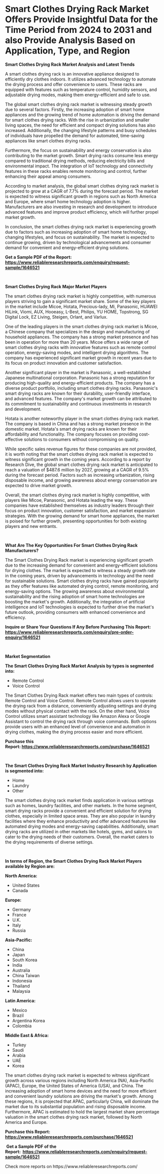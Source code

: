 <p><h1>Smart Clothes Drying Rack Market Offers Provide Insightful Data for the Time Period from 2024 to 2031 and also Provide Analysis Based on Application, Type, and Region</h1></p><p><strong>Smart Clothes Drying Rack Market Analysis and Latest Trends</strong></p>
<p><p>A smart clothes drying rack is an innovative appliance designed to efficiently dry clothes indoors. It utilizes advanced technology to automate the drying process and offer convenience to users. These racks are equipped with features such as temperature control, humidity sensors, and adjustable drying modes, making them energy-efficient and safe to use.</p><p>The global smart clothes drying rack market is witnessing steady growth due to several factors. Firstly, the increasing adoption of smart home appliances and the growing trend of home automation is driving the demand for smart clothes drying racks. With the rise in urbanization and smaller living spaces, the need for efficient and compact drying solutions has also increased. Additionally, the changing lifestyle patterns and busy schedules of individuals have propelled the demand for automated, time-saving appliances like smart clothes drying racks.</p><p>Furthermore, the focus on sustainability and energy conservation is also contributing to the market growth. Smart drying racks consume less energy compared to traditional drying methods, reducing electricity bills and environmental impact. The integration of IoT technology and connectivity features in these racks enables remote monitoring and control, further enhancing their appeal among consumers.</p><p>According to market analysis, the global smart clothes drying rack market is projected to grow at a CAGR of 7.7% during the forecast period. The market is expected to witness significant growth in regions such as North America and Europe, where smart home technology adoption is higher. Manufacturers are also investing in research and development to introduce advanced features and improve product efficiency, which will further propel market growth.</p><p>In conclusion, the smart clothes drying rack market is experiencing growth due to factors such as increasing adoption of smart home technology, changing lifestyles, and focus on sustainability. The market is expected to continue growing, driven by technological advancements and consumer demand for convenient and energy-efficient drying solutions.</p></p>
<p><strong>Get a Sample PDF of the Report:&nbsp; <a href="https://www.reliableresearchreports.com/enquiry/request-sample/1646521">https://www.reliableresearchreports.com/enquiry/request-sample/1646521</a></strong></p>
<p>&nbsp;</p>
<p><strong>Smart Clothes Drying Rack Major Market Players</strong></p>
<p><p>The smart clothes drying rack market is highly competitive, with numerous players striving to gain a significant market share. Some of the key players in the market include Micoe, Hotata, Precious-lady, Mi, Panasonic, HUAWEI HiLink, Viomi, AUX, Hooeasy, L-Best, Philips, YU HOME, Topstrong, SG Digital Lock, EZ Living, Steigen, Orlant, and Varlux.</p><p>One of the leading players in the smart clothes drying rack market is Micoe, a Chinese company that specializes in the design and manufacturing of household appliances. The company has a strong market presence and has been in operation for more than 20 years. Micoe offers a wide range of smart clothes drying racks with innovative features such as remote control operation, energy-saving modes, and intelligent drying algorithms. The company has experienced significant market growth in recent years due to its focus on product innovation and customer satisfaction.</p><p>Another significant player in the market is Panasonic, a well-established Japanese multinational corporation. Panasonic has a strong reputation for producing high-quality and energy-efficient products. The company has a diverse product portfolio, including smart clothes drying racks. Panasonic's smart drying racks are known for their durability, user-friendly interface, and advanced features. The company's market growth can be attributed to its commitment to sustainability and continuous investments in research and development.</p><p>Hotata is another noteworthy player in the smart clothes drying rack market. The company is based in China and has a strong market presence in the domestic market. Hotata's smart drying racks are known for their affordability and functionality. The company focuses on providing cost-effective solutions to consumers without compromising on quality.</p><p>While specific sales revenue figures for these companies are not provided, it is worth noting that the smart clothes drying rack market is expected to witness significant growth in the coming years. According to a report by Research Dive, the global smart clothes drying rack market is anticipated to reach a valuation of $487.6 million by 2027, growing at a CAGR of 9.5% during the forecast period. Factors such as increasing urbanization, rising disposable income, and growing awareness about energy conservation are expected to drive market growth.</p><p>Overall, the smart clothes drying rack market is highly competitive, with players like Micoe, Panasonic, and Hotata leading the way. These companies have established themselves as industry leaders through their focus on product innovation, customer satisfaction, and market expansion strategies. With the growing demand for smart home appliances, the market is poised for further growth, presenting opportunities for both existing players and new entrants.</p></p>
<p>&nbsp;</p>
<p><strong>What Are The Key Opportunities For Smart Clothes Drying Rack Manufacturers?</strong></p>
<p><p>The Smart Clothes Drying Rack market is experiencing significant growth due to the increasing demand for convenient and energy-efficient solutions for drying clothes. The market is expected to witness a steady growth rate in the coming years, driven by advancements in technology and the need for sustainable solutions. Smart clothes drying racks have gained popularity as they offer features like automated drying control, remote monitoring, and energy-saving options. The growing awareness about environmental sustainability and the rising adoption of smart home technologies are boosting the market's growth. Additionally, the integration of artificial intelligence and IoT technologies is expected to further drive the market's future outlook, providing consumers with enhanced convenience and efficiency.</p></p>
<p><strong>Inquire or Share Your Questions If Any Before Purchasing This Report: <a href="https://www.reliableresearchreports.com/enquiry/pre-order-enquiry/1646521">https://www.reliableresearchreports.com/enquiry/pre-order-enquiry/1646521</a></strong></p>
<p>&nbsp;</p>
<p><strong>Market Segmentation</strong></p>
<p><strong>The Smart Clothes Drying Rack Market Analysis by types is segmented into:</strong></p>
<p><ul><li>Remote Control</li><li>Voice Control</li></ul></p>
<p><p>The Smart Clothes Drying Rack market offers two main types of controls: Remote Control and Voice Control. Remote Control allows users to operate the drying rack from a distance, conveniently adjusting settings and drying modes without physical contact with the rack. On the other hand, Voice Control utilizes smart assistant technology like Amazon Alexa or Google Assistant to control the drying rack through voice commands. Both options provide users with an enhanced level of convenience and automation in drying clothes, making the drying process easier and more efficient.</p></p>
<p><strong>Purchase this Report:&nbsp;<a href="https://www.reliableresearchreports.com/purchase/1646521">https://www.reliableresearchreports.com/purchase/1646521</a></strong></p>
<p>&nbsp;</p>
<p><strong>The Smart Clothes Drying Rack Market Industry Research by Application is segmented into:</strong></p>
<p><ul><li>Home</li><li>Laundry</li><li>Other</li></ul></p>
<p><p>The smart clothes drying rack market finds application in various settings such as homes, laundry facilities, and other markets. In the home segment, smart drying racks provide a convenient and efficient solution for drying clothes, especially in limited space areas. They are also popular in laundry facilities where they enhance productivity and offer advanced features like automated drying modes and energy-saving capabilities. Additionally, smart drying racks are utilized in other markets like hotels, gyms, and salons to cater to the drying needs of their customers. Overall, the market caters to the drying requirements of diverse settings.</p></p>
<p>&nbsp;</p>
<p><strong>In terms of Region, the Smart Clothes Drying Rack Market Players available by Region are:</strong></p>
<p>
    <p> <strong> North America: </strong>
        <ul>
            <li>United States</li>
            <li>Canada</li>
        </ul>
        </p> 
    <p> <strong> Europe: </strong>
        <ul>
            <li>Germany</li>
            <li>France</li>
            <li>U.K.</li>
            <li>Italy</li>
            <li>Russia</li>
        </ul>
        </p> 
    <p> <strong> Asia-Pacific: </strong>
        <ul>
            <li>China</li>
            <li>Japan</li>
            <li>South Korea</li>
            <li>India</li>
            <li>Australia</li>
            <li>China Taiwan</li>
            <li>Indonesia</li>
            <li>Thailand</li>
            <li>Malaysia</li>
        </ul>
        </p> 
    <p> <strong> Latin America: </strong>
        <ul>
            <li>Mexico</li>
            <li>Brazil</li>
            <li>Argentina Korea</li>
            <li>Colombia</li>
        </ul>
        </p> 
    <p> <strong> Middle East & Africa: </strong>
        <ul>
            <li>Turkey</li>
            <li>Saudi</li>
            <li>Arabia</li>
            <li>UAE</li>
            <li>Korea</li>
        </ul>
    </p>
    </p>
<p><p>The smart clothes drying rack market is expected to witness significant growth across various regions including North America (NA), Asia-Pacific (APAC), Europe, the United States of America (USA), and China. The increasing adoption of smart home devices and the need for more efficient and convenient laundry solutions are driving the market's growth. Among these regions, it is projected that APAC, particularly China, will dominate the market due to its substantial population and rising disposable income. Furthermore, APAC is estimated to hold the largest market share percentage valuation in the smart clothes drying rack market, followed by North America and Europe.</p></p>
<p><strong>Purchase this Report: <a href="https://www.reliableresearchreports.com/purchase/1646521">https://www.reliableresearchreports.com/purchase/1646521</a></strong></p>
<p>&nbsp;<strong>Get a Sample PDF of the Report:&nbsp;&nbsp;<a href="https://www.reliableresearchreports.com/enquiry/request-sample/1646521">https://www.reliableresearchreports.com/enquiry/request-sample/1646521</a></strong></p>
<p><strong></strong></p>
<p>Check more reports on https://www.reliableresearchreports.com/</p>